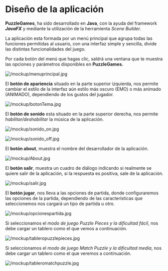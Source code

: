 # Diseño de la aplicación

**PuzzleGames**, ha sido desarrollado en **Java**, con la ayuda del framework  ***JavaFX*** y mediante la utilización de la herramienta *Scene Builder*.

La aplicación esta formada por un menú principal que agrupa todas las funciones permitidas al usuario, con una interfaz simple y sencilla, divide las distintas funcionalidades del juego.

Por cada botón del menú que hagas clic, saldrá una ventana que te muestra las opciones y parámetros disponibles en **PuzzleGames.**



![/mockup/menuprincipal.jpg]()

El **botón de apariencia** situado en la parte superior izquierda, nos permite cambiar el estilo de la interfaz aún estilo más oscuro (EMO) o más animado (ANIMADO), dependiendo de los gustos del jugador.

![/mockup/botonTema.jpg]()

El **botón de sonido** esta situado en la parte superior derecha, nos permite *habilitar/deshabilitar* la música de la aplicación.

![/mockup/sonido_on.jpg]()

![/mockup/sonido_off.jpg]()

El **botón about**,  muestra el nombre del desarrollador de la aplicación.

![/mockup/About.jpg]()

El **botón salir**, muestra un cuadro de diálogo indicando si realmente se quiere salir de la aplicación, si la respuesta es positiva, sale de la aplicación.

![/mockup/salir.jpg]()

El **botón jugar**, nos lleva a las opciones de partida, donde configuraremos las opciones de la partida, dependiendo de las características que seleccionemos nos cargará un tipo de partida u otro.

![/mockup/opcionespartida.jpg]()

Si seleccionamos el *modo de juego Puzzle Pieces y la dificultad fácil*, nos debe cargar un tablero como el que vemos a continuación.

![/mockup/tableropuzzlepieces.jpg]()

Si seleccionamos  el *modo de juego Match Puzzle y la dificultad media*, nos debe cargar un tablero como el que veremos a continuación.

![/mockup/tableromatchpuzzle.jpg]()





